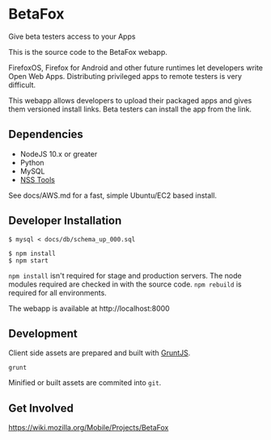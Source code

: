 # BetaFox

Give beta testers access to your Apps

This is the source code to the BetaFox webapp.

FirefoxOS, Firefox for Android and other future runtimes let developers write Open Web Apps.
Distributing privileged apps to remote testers is very difficult.

This webapp allows developers to upload their packaged apps and
gives them versioned install links.
Beta testers can install the app from the link.

## Dependencies

* NodeJS 10.x or greater
* Python
* MySQL
* [NSS Tools](https://developer.mozilla.org/en-US/docs/Mozilla/Projects/NSS/Tools)

See docs/AWS.md for a fast, simple Ubuntu/EC2 based install.

## Developer Installation

    $ mysql < docs/db/schema_up_000.sql

    $ npm install
    $ npm start

`npm install` isn't required for stage and production servers.
The node modules required are checked in with the source code.
`npm rebuild` is required for all environments.

The webapp is available at http://localhost:8000

## Development

Client side assets are prepared and built with [GruntJS](http://gruntjs.com/).

    grunt

Minified or built assets are commited into `git`.

## Get Involved

https://wiki.mozilla.org/Mobile/Projects/BetaFox
